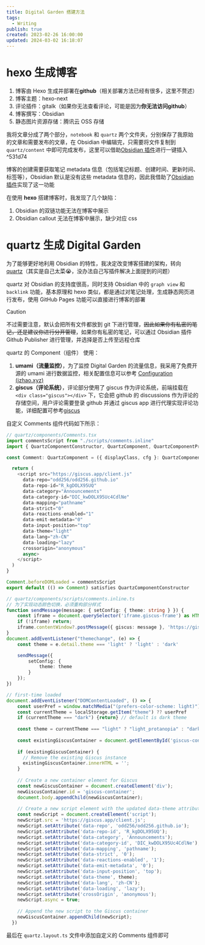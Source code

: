 ```yaml
---
title: Digital Garden 搭建方法
tags:
  - Writing
publish: true
created: 2023-02-26 16:00:00
updated: 2024-03-02 16:18:07
---
```


# hexo 生成博客

1. 博客由 Hexo 生成并部署在**github**（相关部署方法已经有很多，这里不赘述）
2. 博客主题：hexo-next
3. 评论插件：gitalk（如果你无法查看评论，可能是因为**你无法访问github**）
4. 博客撰写：Obsidian
5. 静态图片资源存储：腾讯云 OSS 存储

我将文章分成了两个部分，`notebook` 和 `quartz` 两个文件夹，分别保存了我原始的文章和需要发布的文章，在 Obsidian 中编辑完，只需要将文件复制到 `quartz/content` 中即可完成发布，这里可以借助[Obsidian 插件](Obsidian%20食用指北.md#^f10318)进行一键插入 ^531d74

博客的创建需要获取笔记 metadata 信息（包括笔记标题、创建时间、更新时间、标签等），Obsidian 默认是没有这些 metadata 信息的，因此我借助了[Obsidian 插件](Obsidian%20食用指北.md#^a33f83)实现了这一功能

在使用 **hexo** 搭建博客时，我发现了几个缺陷：
1. Obsidian 的双链功能无法在博客中展示
2. Obsidian callout 无法在博客中展示，缺少对应 css

# quartz 生成 Digital Garden

为了能够更好地利用 Obsidian 的特性，我决定改变博客搭建的架构，转向 [quartz](https://github.com/jackyzha0/quartz)（其实是自己太菜😭，没办法自己写插件解决上面提到的问题）

quartz 对 Obsidian 的支持度很高，同时支持 Obsidian 中的 `graph view` 和 `backlink` 功能，基本原理和 hexo 类似，都是通过对笔记处理，生成静态网页进行发布，使用 GitHub Pages 功能可以直接进行博客的部署
> [!caution]
> 不过需要注意，默认会把所有文件都放到 git 下进行管理，~~因此如果你有私密的笔记，还是建议你进行分开管理~~，如果你有私密的笔记，可以通过 Obsidian 插件 Github Publisher 进行管理，并选择是否上传至远程仓库


quartz 的 Component（组件） 使用：
1. **umami（流量监控）**，为了监控 Digital Garden 的流量信息，我采用了免费开源的 umami 进行数据监控，相关配置信息可以参考 [Configuration (jzhao.xyz)](https://quartz.jzhao.xyz/configuration)
2. **giscus（评论系统）**，评论部分使用了 giscus 作为评论系统，前端挂载在 `<div class="giscus"></div>` 下，它会把 github 的 discussions 作为评论的存储空间，用户评论需要登录 github 并通过 giscus app 进行代理实现评论功能，详细配置可参考[giscus](https://giscus.app/zh-CN)

自定义 Comments 组件代码如下所示：
```typescript
// quartz/components/Comments.tsx
import commentsScript from "./scripts/comments.inline"
import { QuartzComponentConstructor, QuartzComponent, QuartzComponentProps } from "./types"

const Comment: QuartzComponent = ({ displayClass, cfg }: QuartzComponentProps) => {

  return (
    <script src="https://giscus.app/client.js"
      data-repo="odd256/odd256.github.io"
      data-repo-id="R_kgDOLX95UQ"
      data-category="Announcements"
      data-category-id="DIC_kwDOLX95Uc4CdlNe"
      data-mapping="pathname"
      data-strict="0"
      data-reactions-enabled="1"
      data-emit-metadata="0"
      data-input-position="top"
      data-theme="light"
      data-lang="zh-CN"
      data-loading="lazy"
      crossorigin="anonymous"
      async>
    </script>
  )
}

Comment.beforeDOMLoaded = commentsScript
export default (() => Comment) satisfies QuartzComponentConstructor
```

```typescript
// quartz/components/scripts/comments.inline.ts
// 为了实现动态颜色切换，必须重构部分样式
function sendMessage(message: { setConfig: { theme: string } }) {
    const iframe = document.querySelector('iframe.giscus-frame') as HTMLIFrameElement;
    if (!iframe) return;
    iframe.contentWindow?.postMessage({ giscus: message }, 'https://giscus.app');
}
document.addEventListener("themechange", (e) => {
    const theme = e.detail.theme === 'light' ? 'light' : 'dark'

    sendMessage({
        setConfig: {
            theme: theme
        }
    });
})

// first-time loaded
document.addEventListener("DOMContentLoaded", () => {
    const userPref = window.matchMedia("(prefers-color-scheme: light)").matches ? "light" : "dark"
    const currentTheme = localStorage.getItem("theme") ?? userPref
    if (currentTheme === "dark") {return} // default is dark theme
  
    const theme = currentTheme === "light" ? "light_protanopia" : "dark_protanopia"
  
    const existingGiscusContainer = document.getElementById('giscus-container');
  
    if (existingGiscusContainer) {
      // Remove the existing Giscus instance
      existingGiscusContainer.innerHTML = '';
    }
  
    // Create a new container element for Giscus
    const newGiscusContainer = document.createElement('div');
    newGiscusContainer.id = 'giscus-container';
    document.body.appendChild(newGiscusContainer);
    
    // Create a new script element with the updated data-theme attribute
    const newScript = document.createElement('script');
    newScript.src = 'https://giscus.app/client.js';
    newScript.setAttribute('data-repo', 'odd256/odd256.github.io');
    newScript.setAttribute('data-repo-id', 'R_kgDOLX95UQ');
    newScript.setAttribute('data-category', 'Announcements');
    newScript.setAttribute('data-category-id', 'DIC_kwDOLX95Uc4CdlNe');
    newScript.setAttribute('data-mapping', 'pathname');
    newScript.setAttribute('data-strict', '0');
    newScript.setAttribute('data-reactions-enabled', '1');
    newScript.setAttribute('data-emit-metadata', '0');
    newScript.setAttribute('data-input-position', 'top');
    newScript.setAttribute('data-theme', theme);
    newScript.setAttribute('data-lang', 'zh-CN');
    newScript.setAttribute('data-loading', 'lazy');
    newScript.setAttribute('crossOrigin', 'anonymous');
    newScript.async = true;
  
    // Append the new script to the Giscus container
    newGiscusContainer.appendChild(newScript);
  })
```

最后在 `quartz.layout.ts` 文件中添加自定义的 Comments 组件即可